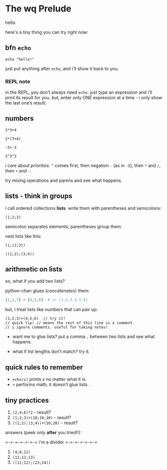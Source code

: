 # The wq Prelude

hello.

here's a tiny thing you can try right now:

## bfn `echo`

```wq
echo "hello!"
```

just put anything after `echo`, and i'll show it back to you.

### REPL note

in the REPL, you don’t always need `echo`: just type an expression and i’ll print its result for you. but, enter only ONE expression at a time - i only show the last one’s result.

## numbers

```wq
2*3+4
```

```wq
2*(3+4)
```

```wq
-5+-3
```

```wq
2^3^2
```

i care about *priorities*. `^` comes first, then negation `-` (as in `-5`), then `*` and `/`, then `+` and `-`.

try mixing operations and parens and see what happens.

## lists - think in groups

i call ordered collections **lists**. write them with parentheses and semicolons:

```wq
(1;2;3)
```

semicolon separates elements; parentheses group them.

nest lists like this:

```wq
(1;(2;3))
```

```wq
((1;2);(3;4))
```

## arithmetic on lists

so, what if you add two lists?

python-chan glues (*concatenates*) them:

```python
[1,2,3] + [4,5,6]  # => [1,2,3,4,5,6]
```

but, i treat lists like numbers that can pair up:

```wq
(1;2;3)+(4;5;6)  // try it!
// quick tip! // means the rest of this line is a comment.
// i ignore comments. useful for taking notes!
```

* want me to glue lists? put a comma `,` between two lists and see what happens.

* what if list lengths don’t match? try it.

## quick rules to remember

* `echo(x)` prints x no matter what it is.
* `+` performs math; it doesn’t glue lists.

## tiny practices

1. `(2;4;6)*2` - result?
2. `(1;2;3)+(10;10;10)` - result?
3. `((1;2);(3;4))+(10;20)` - result?

answers (peek only **after** you tried!!):

=-=-=-=-=-=-= i'm a divider =-=-=-=-=-=-=

1. `(4;8;12)`
2. `(11;12;13)`
3. `((11;12);(23;24))`
